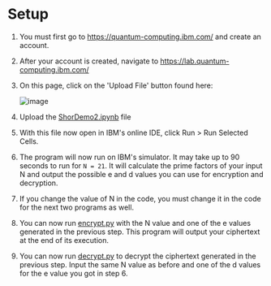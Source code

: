 # Setup
1. You must first go to https://quantum-computing.ibm.com/ and create an account. 
2. After your account is created, navigate to https://lab.quantum-computing.ibm.com/
3. On this page, click on the 'Upload File' button found here:

   ![image](https://user-images.githubusercontent.com/39656777/129139052-3431f766-9636-451f-a6ef-22f18b4a0d42.png)
4. Upload the [ShorDemo2.ipynb](./ShorDemo2.ipynb) file
5. With this file now open in IBM's online IDE, click Run > Run Selected Cells.
6. The program will now run on IBM's simulator. It may take up to 90 seconds to run for `N = 21`. It will calculate the prime factors of your input N and output the possible e and d values you can use for encryption and decryption.
7. If you change the value of N in the code, you must change it in the code for the next two programs as well.
8. You can now run [encrypt.py](./encrypt.py) with the N value and one of the e values generated in the previous step. This program will output your ciphertext at the end of its execution.
9. You can now run [decrypt.py](./decrypt.py) to decrypt the ciphertext generated in the previous step. Input the same N value as before and one of the d values for the e value you got in step 6.
